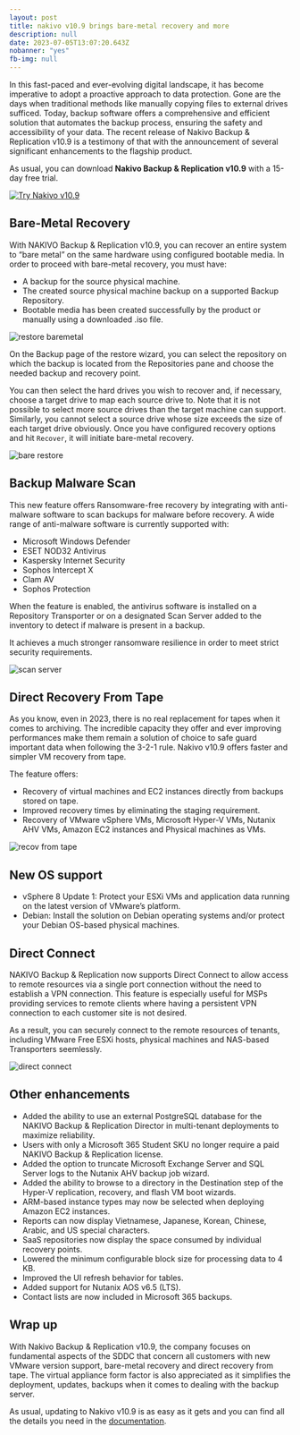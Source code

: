 ```yaml
---
layout: post
title: nakivo v10.9 brings bare-metal recovery and more
description: null
date: 2023-07-05T13:07:20.643Z
nobanner: "yes"
fb-img: null
---
```


In this fast-paced and ever-evolving digital landscape, it has become imperative to adopt a proactive approach to data protection. Gone are the days when traditional methods like manually copying files to external drives sufficed. Today, backup software offers a comprehensive and efficient solution that automates the backup process, ensuring the safety and accessibility of your data. The recent release of Nakivo Backup & Replication v10.9 is a testimony of that with the announcement of several significant enhancements to the flagship product.

As usual, you can download **Nakivo Backup & Replication v10.9** with a 15-day free trial.

[![Try Nakivo v10.9](/img/SCR-20230705-loh.png)](https://www.nakivo.com/resources/releases/10.9/)

## Bare-Metal Recovery

With NAKIVO Backup & Replication v10.9, you can recover an entire system to “bare metal” on the same hardware using configured bootable media. In order to proceed with bare-metal recovery, you must have:

- A backup for the source physical machine.
- The created source physical machine backup on a supported Backup Repository.
- Bootable media has been created successfully by the product or manually using a downloaded .iso file.

![restore baremetal](/img/20230705154334.png)

On the Backup page of the restore wizard, you can select the repository on which the backup is located from the Repositories pane and choose the needed backup and recovery point.

You can then select the hard drives you wish to recover and, if necessary, choose a target drive to map each source drive to. Note that it is not possible to select more source drives than the target machine can support. Similarly, you cannot select a source drive whose size exceeds the size of each target drive obviously. Once you have configured recovery options and hit `Recover`, it will initiate bare-metal recovery.

![bare restore](/img/20230705154547.png)

## Backup Malware Scan

This new feature offers Ransomware-free recovery by integrating with anti-malware software to scan backups for malware before recovery. A wide range of anti-malware software is currently supported with:

- Microsoft Windows Defender
- ESET NOD32 Antivirus
- Kaspersky Internet Security
- Sophos Intercept X
- Clam AV
- Sophos Protection

When the feature is enabled, the antivirus software is installed on a Repository Transporter or on a designated Scan Server added to the inventory to detect if malware is present in a backup.

It achieves a much stronger ransomware resilience in order to meet strict security requirements. 

![scan server](/img/20230705155051.png)

## Direct Recovery From Tape

As you know, even in 2023, there is no real replacement for tapes when it comes to archiving. The incredible capacity they offer and ever improving performances make them remain a solution of choice to safe guard important data when following the 3-2-1 rule. Nakivo v10.9 offers faster and simpler VM recovery from tape.

The feature offers:

- Recovery of virtual machines and EC2 instances directly from backups stored on tape.
- Improved recovery times by eliminating the staging requirement.
- Recovery of VMware vSphere VMs, Microsoft Hyper-V VMs, Nutanix AHV VMs, Amazon EC2 instances and Physical machines as VMs.

![recov from tape](/img/20230705155251.png)

## New OS support

- vSphere 8 Update 1: Protect your ESXi VMs and application data running on the latest version of VMware’s platform.
- Debian: Install the solution on Debian operating systems and/or protect your Debian OS-based physical machines.

## Direct Connect

NAKIVO Backup & Replication now supports Direct Connect to allow access to remote resources via a single port connection without the need to establish a VPN connection. This feature is especially useful for MSPs providing services to remote clients where having a persistent VPN connection to each customer site is not desired.

As a result, you can securely connect to the remote resources of tenants, including VMware Free ESXi hosts, physical machines and NAS-based Transporters seemlessly.

![direct connect](/img/20230705155847.png)

## Other enhancements

* Added the ability to use an external PostgreSQL database for the NAKIVO Backup & Replication Director in multi-tenant deployments to maximize reliability.
* Users with only a Microsoft 365 Student SKU no longer require a paid NAKIVO Backup & Replication license.
* Added the option to truncate Microsoft Exchange Server and SQL Server logs to the Nutanix AHV backup job wizard.
* Added the ability to browse to a directory in the Destination step of the Hyper-V replication, recovery, and flash VM boot wizards.
* ARM-based instance types may now be selected when deploying Amazon EC2 instances.
* Reports can now display Vietnamese, Japanese, Korean, Chinese, Arabic, and US special characters.
* SaaS repositories now display the space consumed by individual recovery points.
* Lowered the minimum configurable block size for processing data to 4 KB.
* Improved the UI refresh behavior for tables.
* Added support for Nutanix AOS v6.5 (LTS).
* Contact lists are now included in Microsoft 365 backups.

## Wrap up

With Nakivo Backup & Replication v10.9, the company focuses on fundamental aspects of the SDDC that concern all customers with new VMware version support, bare-metal recovery and direct recovery from tape. The virtual appliance form factor is also appreciated as it simplifies the deployment, updates, backups when it comes to dealing with the backup server.

As usual, updating to Nakivo v10.9 is as easy as it gets and you can find all the details you need in the [documentation](https://helpcenter.nakivo.com/User-Guide/Content/Deployment/Updating-NAKIVO-Backup-and-Replication/Updating-NAKIVO-Backup-and-Replication.htm).